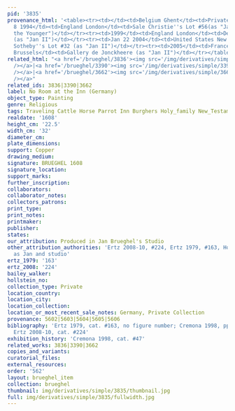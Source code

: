 ```yaml
---
pid: '3835'
provenance_html: '<table><tr><td></td><td>Belgium Ghent</td><td>Private Collection</td></tr><tr><td>Jul
  8 1994</td><td>England London</td><td>Sale Christie''s Lot #56(as "Jan Brueghel
  the Younger")</td></tr><tr><td>1999</td><td>England London</td><td>Derek Johns Gallery
  (as "Jan II")</td></tr><tr><td>Jan 22 2004</td><td>United States New York NY</td><td>Sale
  Sotheby''s Lot #32 (as "Jan II")</td></tr><tr><td>2005</td><td>France Paris Belgium
  Brussels</td><td>Gallery de Jonckheere (as "Jan II")</td></tr></table>'
related_html: "<a href='/brueghel/3836'><img src='/img/derivatives/simple/3836/thumbnail.jpg'
  /></a>|<a href='/brueghel/3390'><img src='/img/derivatives/simple/3390/thumbnail.jpg'
  /></a>|<a href='/brueghel/3662'><img src='/img/derivatives/simple/3662/thumbnail.jpg'
  /></a>"
related_ids: 3836|3390|3662
label: No Room at the Inn (Germany)
object_type: Painting
genre: Religious
tags: Traveling Cattle Horse Parrot Inn Burghers Holy_family New_Testament Road Wagon
realdate: '1608'
height_cm: '22.5'
width_cm: '32'
diameter_cm:
plate_dimensions:
support: Copper
drawing_medium:
signature: BRUEGHEL 1608
signature_location:
support_marks:
further_inscription:
collaborators:
collaborator_notes:
collectors_patrons:
print_type:
print_notes:
printmaker:
publisher:
states:
our_attribution: Produced in Jan Brueghel's Studio
other_attribution_authorities: 'Ertz 2008-10, #224, Ertz 1979, #163, Honig database
  as Jan and studio'
ertz_1979: '163'
ertz_2008: '224'
bailey_walker:
hollstein_no:
collection_type: Private
location_country:
location_city:
location_collection:
location_or_most_recent_sale_notes: Germany, Private Collection
provenance: 5602|5603|5604|5605|5606
bibliography: 'Ertz 1979, cat. #163, no figure number; Cremona 1998, pp. 166-169;
  Ertz 2008-10, cat. #224'
exhibition_history: 'Cremona 1998, cat. #47'
related_works: 3836|3390|3662
copies_and_variants:
curatorial_files:
external_resources:
order: '562'
layout: brueghel_item
collection: brueghel
thumbnail: img/derivatives/simple/3835/thumbnail.jpg
full: img/derivatives/simple/3835/fullwidth.jpg
---
```

